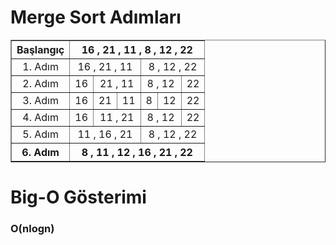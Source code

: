 
<h1 >Merge Sort Adımları</h1>

<table border="1">
    <thead>
        <tr>
            <th >Başlangıç</th>
            <th colspan = 6>16 , 21 , 11 , 8 , 12 , 22</th>
        </tr>
    </thead>
    <tbody  align="center">
        <tr>
            <td >1. Adım</td>
            <td colspan=3>16 , 21 , 11</td>
            <td colspan=3>8 , 12 , 22</td>
        </tr>
        <tr>
            <td >2. Adım</td>
            <td colspan=1>16</td>
            <td colspan=2>21 , 11</td>
            <td colspan=2>8 , 12 </td>
            <td colspan=1>22</td>
        </tr>
        <tr>
            <td >3. Adım</td>
            <td >16</td>
            <td >21</td>
            <td >11</td>
            <td >8</td>
            <td >12</td>
            <td >22</td>
        </tr>
        <tr>
            <td >4. Adım</td>
            <td colspan=1>16</td>
            <td colspan=2>11 , 21</td>
            <td colspan=2>8 , 12 </td>
            <td colspan=1>22</td>
        </tr>
        <tr>
            <td >5. Adım</td>
            <td colspan=3>11 , 16 , 21</td>
            <td colspan=3>8 , 12 , 22</td>
        </tr>
        <tr>
            <th >6. Adım</td>
            <th colspan=6>8 , 11 , 12 , 16 , 21 , 22</td>
        </tr>
    </tbody>
</table>

<h1 >Big-O Gösterimi</h1>
<h3 >O(nlogn)</h3>

